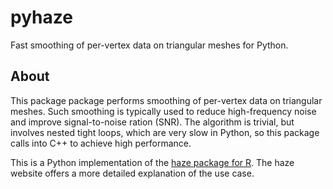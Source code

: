 # pyhaze
Fast smoothing of per-vertex data on triangular meshes for Python.

## About

This package package performs smoothing of per-vertex data on triangular meshes. Such smoothing is typically used to reduce high-frequency noise and improve signal-to-noise ration (SNR). The algorithm is trivial, but involves nested tight loops, which are very slow in Python, so this package calls into C++ to achieve high performance.

This is a Python implementation of the [haze package for R](https://github.com/dfsp-spirit/haze). The haze website offers a more detailed explanation of the use case.
